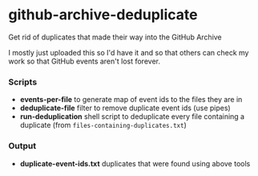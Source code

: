 # github-archive-deduplicate
Get rid of duplicates that made their way into the GitHub Archive

I mostly just uploaded this so I'd have it and so that others can check my work so that GitHub events aren't lost forever.

### Scripts
* **events-per-file** to generate map of event ids to the files they are in
* **deduplicate-file** filter to remove duplicate event ids (use pipes)
* **run-deduplication** shell script to deduplicate every file containing a duplicate (from `files-containing-duplicates.txt`)

### Output
* **duplicate-event-ids.txt** duplicates that were found using above tools
